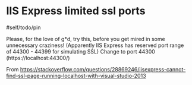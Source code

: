 # IIS Express limited ssl ports

#self/todo/pin 

Please, for the love of g\*d, try this, before you get mired in some unnecessary craziness!
(Apparently IIS Express has reserved port range of 44300 - 44399 for simulating SSL)
Change to port 44300 (https://localhost:44300/)

From <https://stackoverflow.com/questions/28869246/iisexpress-cannot-find-ssl-page-running-localhost-with-visual-studio-2013> 

